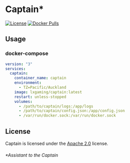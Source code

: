 # Captain*

[![License](https://lxgaming.github.io/badges/License-Apache%202.0-blue.svg)](https://www.apache.org/licenses/LICENSE-2.0)
[![Docker Pulls](https://img.shields.io/docker/pulls/lxgaming/captain)](https://hub.docker.com/r/lxgaming/captain)

## Usage
### docker-compose
```yaml
version: "3"
services:
  captain:
    container_name: captain
    environment:
      - TZ=Pacific/Auckland
    image: lxgaming/captain:latest
    restart: unless-stopped
    volumes:
      - /path/to/captain/logs:/app/logs
      - /path/to/captain/config.json:/app/config.json
      - /var/run/docker.sock:/var/run/docker.sock
```

## License
Captain is licensed under the [Apache 2.0](https://www.apache.org/licenses/LICENSE-2.0) license.

###### *Assistant to the Captain